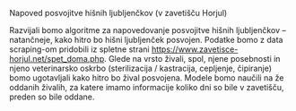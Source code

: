 Napoved posvojitve hišnih ljubljenčkov (v zavetišču Horjul)

Razvijali bomo algoritme za napovedovanje posvojitve hišnih ljubljenčkov – natančneje, kako hitro bo hišni ljubljenček posvojen. 
Podatke bomo z data scraping-om pridobili iz spletne strani https://www.zavetisce-horjul.net/spet_doma.php. Glede na vrsto živali, spol, njene posebnosti in njeno veterinarsko oskrbo (sterilizacija / kastracija, cepljenje, čipiranje) bomo ugotavljali kako hitro bo žival posvojena. Modele bomo naučili na že oddanih živalih, za katere imamo informacije koliko dni so bile v zavetišču, preden so bile oddane.

